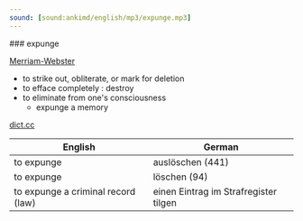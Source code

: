 ```yaml
---
sound: [sound:ankimd/english/mp3/expunge.mp3]
---
```


\### expunge

[Merriam-Webster](https://www.merriam-webster.com/dictionary/expunge)

- to strike out, obliterate, or mark for deletion
- to efface completely : destroy
- to eliminate from one's consciousness
    - expunge a memory

[dict.cc](https://www.dict.cc/expunge)

| English        | German       |
| -------------- | ------------ |
| to expunge | auslöschen (441) |
| to expunge | löschen (94) |
| to expunge a criminal record (law) | einen Eintrag im Strafregister tilgen |

